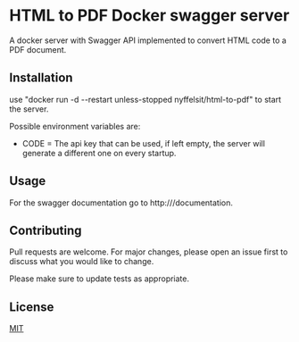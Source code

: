 # HTML to PDF Docker swagger server

A docker server with Swagger API implemented to convert HTML code to a PDF document.

## Installation

use "docker run -d --restart unless-stopped nyffelsit/html-to-pdf" to start the server. 

Possible environment variables are: 
- CODE = The api key that can be used, if left empty, the server will generate a different one on every startup. 

## Usage

For the swagger documentation go to http://<ip>/documentation. 

## Contributing

Pull requests are welcome. For major changes, please open an issue first
to discuss what you would like to change.

Please make sure to update tests as appropriate.

## License

[MIT](https://choosealicense.com/licenses/mit/)